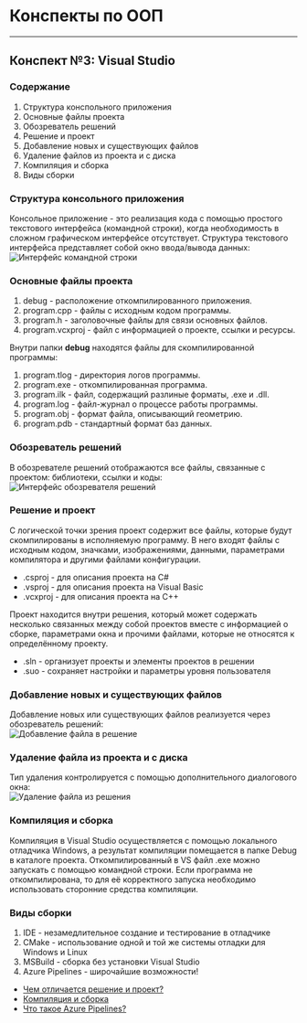 # Конспекты по ООП
---
## Конспект №3: Visual Studio
### Содержание
1. Структура конспольного приложения
2. Основные файлы проекта
3. Обозреватель решений
4. Решение и проект
5. Добавление новых и существующих файлов
6. Удаление файлов из проекта и с диска
7. Компиляция и сборка
8. Виды сборки

### Структура консольного приложения
Консольное приложение - это реализация кода с помощью простого текстового интерфейса (командной строки), когда необходимость в сложном графическом интерфейсе отсутствует. Структура текстового интерфейса представляет собой окно ввода/вывода данных:
![Интерфейс командной строки](https://github.com/Mikibirev/OOP-Projects/blob/main/oop_screenshots/Screenshot_1.png)
### Основные файлы проекта
1. debug - расположение откомпилированного приложения.
2. program.cpp - файлы с исходным кодом программы.
3. program.h - заголовочные файлы для связи основных файлов.
4. program.vcxproj - файл с информацией о проекте, ссылки и ресурсы.

Внутри папки **debug** находятся файлы для скомпилированной программы:
1. program.tlog - директория логов программы.
2. program.exe - откомпилированная программа.
3. program.ilk - файл, содержащий разлиные форматы, .exe и .dll.
4. program.log - файл-журнал о процессе работы программы.
5. program.obj - формат файла, описывающий геометрию.
6. program.pdb - стандартный формат баз данных.

### Обозреватель решений
В обозревателе решений отображаются все файлы, связанные с проектом: библиотеки, ссылки и коды: <br>
![Интерфейс обозревателя решений](https://github.com/Mikibirev/OOP-Projects/blob/main/oop_screenshots/Screenshot_2.png)

### Решение и проект
С логической точки зрения проект содержит все файлы, которые будут скомпилированы в исполняемую программу. В него входят файлы с исходным кодом, значками, изображениями, данными, параметрами компилятора и другими файлами конфигурации.
- .csproj - для описания проекта на C#
- .vsproj - для описания проекта на Visual Basic
- .vcxproj - для описания проекта на C++

Проект находится внутри решения, который может содержать несколько связанных между собой проектов вместе с информацией о сборке, параметрами окна и прочими файлами, которые не относятся к определённому проекту.
- .sln - организует проекты и элементы проектов в решении
- .suo - сохраняет настройки и параметры уровня пользователя

### Добавление новых и существующих файлов
Добавление новых или существующих файлов реализуется через обозреватель решений: <br>
![Добавление файла в решение](https://github.com/Mikibirev/OOP-Projects/blob/main/oop_screenshots/Screenshot_3.png)

### Удаление файла из проекта и с диска
Тип удаления контролируется с помощью дополнительного диалогового окна: <br>
![Удаление файла из решения](https://github.com/Mikibirev/OOP-Projects/blob/main/oop_screenshots/Screenshot_4.png)

### Компиляция и сборка
Компиляция в Visual Studio осуществляется с помощью локального отладчика Windows, а результат компиляции помещается в папке Debug в каталоге проекта. Откомпилированный в VS файл .exe можно запускать с помощью командной строки. Если программа не откомпилирована, то для её корректного запуска необходимо использовать сторонние средства компиляции.

### Виды сборки
1. IDE - незамедлительное создание и тестирование в отладчике
2. CMake - использование одной и той же системы отладки для Windows и Linux
3. MSBuild - сборка без установки Visual Studio
4. Azure Pipelines - широчайшие возможности!

- [Чем отличается решение и проект?](https://docs.microsoft.com/ru-ru/visualstudio/ide/solutions-and-projects-in-visual-studio?view=vs-2022)
- [Компиляция и сборка](https://docs.microsoft.com/ru-ru/visualstudio/ide/compiling-and-building-in-visual-studio?view=vs-2022)
- [Что такое Azure Pipelines?](https://docs.microsoft.com/ru-ru/azure/azure-resource-manager/templates/deployment-tutorial-pipeline)
